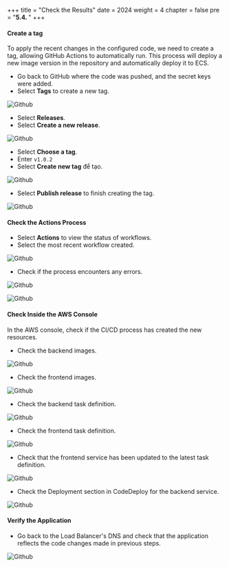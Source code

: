+++
title = "Check the Results"
date = 2024
weight = 4
chapter = false
pre = "<b>5.4. </b>"
+++

#### Create a tag

To apply the recent changes in the configured code, we need to create a tag, allowing GitHub Actions to automatically run. This process will deploy a new image version in the repository and automatically deploy it to ECS.

- Go back to GitHub where the code was pushed, and the secret keys were added.
- Select **Tags** to create a new tag.

![Github](/images/5-cicd-github/5.4.1.png)

- Select  **Releases**.
- Select  **Create a new release**.

![Github](/images/5-cicd-github/5.4.2.png)

- Select  **Choose a tag**.
- Enter  `v1.0.2`
- Select  **Create new tag** để tạo.

![Github](/images/5-cicd-github/5.4.3.png)

- Select **Publish release** to finish creating the tag.

![Github](/images/5-cicd-github/5.4.4.png)

#### Check the Actions Process

- Select **Actions** to view the status of workflows.
- Select the most recent workflow created.

![Github](/images/5-cicd-github/5.4.5.png)

- Check if the process encounters any errors.

![Github](/images/5-cicd-github/5.4.6.png)

![Github](/images/5-cicd-github/5.4.7.png)

#### Check Inside the AWS Console

In the AWS console, check if the CI/CD process has created the new resources.

- Check the backend images.

![Github](/images/5-cicd-github/5.4.8.png)

- Check the frontend images.

![Github](/images/5-cicd-github/5.4.9.png)

- Check the backend task definition.

![Github](/images/5-cicd-github/5.4.10.png)

- Check the frontend task definition.

![Github](/images/5-cicd-github/5.4.11.png)

- Check that the frontend service has been updated to the latest task definition.

![Github](/images/5-cicd-github/5.4.12.png)

- Check the Deployment section in CodeDeploy for the backend service.

![Github](/images/5-cicd-github/5.4.13.png)

#### Verify the Application

- Go back to the Load Balancer's DNS and check that the application reflects the code changes made in previous steps.

![Github](/images/5-cicd-github/5.4.14.png)
